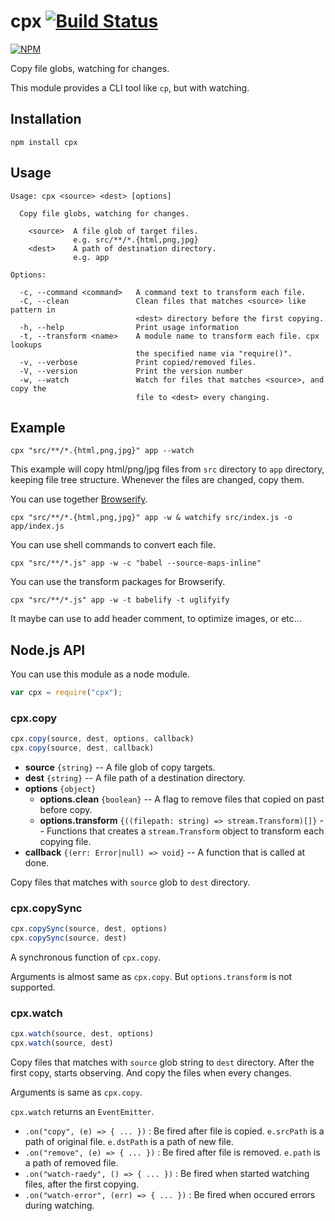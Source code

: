 # cpx [![Build Status](https://travis-ci.org/mysticatea/cpx.svg?branch=master)](https://travis-ci.org/mysticatea/cpx)

[![NPM](https://nodei.co/npm/cpx.png?downloads=true&downloadRank=true&stars=true)](https://nodei.co/npm/cpx/)

Copy file globs, watching for changes.

This module provides a CLI tool like `cp`, but with watching.


## Installation

```
npm install cpx
```


## Usage

```
Usage: cpx <source> <dest> [options]

  Copy file globs, watching for changes.

    <source>  A file glob of target files.
              e.g. src/**/*.{html,png,jpg}
    <dest>    A path of destination directory.
              e.g. app

Options:

  -c, --command <command>   A command text to transform each file.
  -C, --clean               Clean files that matches <source> like pattern in
                            <dest> directory before the first copying.
  -h, --help                Print usage information
  -t, --transform <name>    A module name to transform each file. cpx lookups
                            the specified name via "require()".
  -v, --verbose             Print copied/removed files.
  -V, --version             Print the version number
  -w, --watch               Watch for files that matches <source>, and copy the
                            file to <dest> every changing.
```


## Example

```
cpx "src/**/*.{html,png,jpg}" app --watch
```

This example will copy html/png/jpg files from `src` directory to `app`
directory, keeping file tree structure.
Whenever the files are changed, copy them.

You can use together [Browserify](http://browserify.org).

```
cpx "src/**/*.{html,png,jpg}" app -w & watchify src/index.js -o app/index.js
```

You can use shell commands to convert each file.

```
cpx "src/**/*.js" app -w -c "babel --source-maps-inline"
```

You can use the transform packages for Browserify.

```
cpx "src/**/*.js" app -w -t babelify -t uglifyify
```

It maybe can use to add header comment, to optimize images, or etc...


## Node.js API

You can use this module as a node module.

```js
var cpx = require("cpx");
```

### cpx.copy

```ts
cpx.copy(source, dest, options, callback)
cpx.copy(source, dest, callback)
```

- **source** `{string}` -- A file glob of copy targets.
- **dest** `{string}` -- A file path of a destination directory.
- **options** `{object}`
  - **options.clean** `{boolean}` -- A flag to remove files that copied on past before copy.
  - **options.transform** `{((filepath: string) => stream.Transform)[]}` -- Functions that creates a `stream.Transform` object to transform each copying file.
- **callback** `{(err: Error|null) => void}` -- A function that is called at done.

Copy files that matches with `source` glob to `dest` directory.

### cpx.copySync

```ts
cpx.copySync(source, dest, options)
cpx.copySync(source, dest)
```

A synchronous function of `cpx.copy`.

Arguments is almost same as `cpx.copy`.
But `options.transform` is not supported.

### cpx.watch

```ts
cpx.watch(source, dest, options)
cpx.watch(source, dest)
```

Copy files that matches with `source` glob string to `dest` directory.
After the first copy, starts observing.  And copy the files when every changes.

Arguments is same as `cpx.copy`.

`cpx.watch` returns an `EventEmitter`.

- `.on("copy", (e) => { ... })` : Be fired after file is copied. `e.srcPath` is a path of original file. `e.dstPath` is a path of new file.
- `.on("remove", (e) => { ... })` : Be fired after file is removed. `e.path` is a path of removed file.
- `.on("watch-raedy", () => { ... })` : Be fired when started watching files, after the first copying.
- `.on("watch-error", (err) => { ... })` : Be fired when occured errors during watching.
